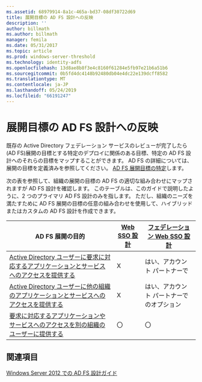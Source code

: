 ```yaml
---
ms.assetid: 68979914-8a1c-465a-bd37-08df30722d69
title: 展開目標の AD FS 設計への反映
description: ''
author: billmath
ms.author: billmath
manager: femila
ms.date: 05/31/2017
ms.topic: article
ms.prod: windows-server-threshold
ms.technology: identity-adfs
ms.openlocfilehash: 13d8ae8b8f3e4c8160f61284e5fb97e21b6a51b6
ms.sourcegitcommit: 0b5fd4dc4148b92480db04e4dc22e139dcff8582
ms.translationtype: MT
ms.contentlocale: ja-JP
ms.lasthandoff: 05/24/2019
ms.locfileid: "66191247"
---
```

# <a name="mapping-your-deployment-goals-to-an-ad-fs-design"></a>展開目標の AD FS 設計への反映


既存の Active Directory フェデレーション サービスのレビューが完了したら\(AD FS\)展開の目標とする特定のデプロイに関係のある目標、特定の AD FS 設計へのそれらの目標をマップすることができます。 AD FS の詳細については、展開の目標を定義済みを参照してください。 [AD FS 展開目標の特定](Identifying-Your-AD-FS-Deployment-Goals.md)します。  
  
次の表を参照して、組織の展開の目標の AD FS の適切な組み合わせにマップされますが AD FS 設計を確認します。 このテーブルは、このガイドで説明したように、2 つのプライマリ AD FS 設計のみを指します。 ただし、組織のニーズを満たすために AD FS 展開の目標の任意の組み合わせを使用して、ハイブリッドまたはカスタムの AD FS 設計を作成できます。  
  
|AD FS 展開の目的|[Web SSO 設計](Web-SSO-Design.md)|[フェデレーション Web SSO 設計](Federated-Web-SSO-Design.md)|  
|---------------------------------------------------------------------------|----------------------------------------------------------------------------------|--------------------------------------------------------------------------------------------|  
|[Active Directory ユーザーに要求に対応するアプリケーションとサービスへのアクセスを提供する](Provide-Your-Active-Directory-Users-Access-to-Your-Claims-Aware-Applications-and-Services.md)|X|はい、アカウント パートナーで|  
|[Active Directory ユーザーに他の組織のアプリケーションとサービスへのアクセスを提供する](Provide-Your-Active-Directory-Users-Access-to-the-Applications-and-Services-of-Other-Organizations.md)|X|はい、アカウント パートナーでのオプション|  
|[要求に対応するアプリケーションやサービスへのアクセスを別の組織のユーザーに提供する](Provide-Users-in-Another-Organization-Access-to-Your-Claims-Aware-Applications-and-Services.md)|〇|〇|  

## <a name="see-also"></a>関連項目
[Windows Server 2012 での AD FS 設計ガイド](AD-FS-Design-Guide-in-Windows-Server-2012.md)
  

